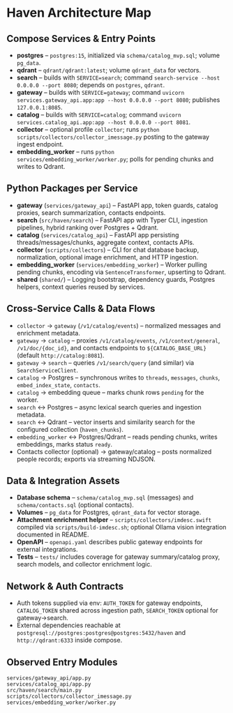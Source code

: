 # Haven Architecture Map

## Compose Services & Entry Points
- **postgres** – `postgres:15`, initialized via `schema/catalog_mvp.sql`; volume `pg_data`.
- **qdrant** – `qdrant/qdrant:latest`; volume `qdrant_data` for vectors.
- **search** – builds with `SERVICE=search`; command `search-service --host 0.0.0.0 --port 8080`; depends on `postgres`, `qdrant`.
- **gateway** – builds with `SERVICE=gateway`; command `uvicorn services.gateway_api.app:app --host 0.0.0.0 --port 8080`; publishes `127.0.0.1:8085`.
- **catalog** – builds with `SERVICE=catalog`; command `uvicorn services.catalog_api.app:app --host 0.0.0.0 --port 8081`.
- **collector** – optional profile `collector`; runs `python scripts/collectors/collector_imessage.py` posting to the gateway ingest endpoint.
- **embedding_worker** – runs `python services/embedding_worker/worker.py`; polls for pending chunks and writes to Qdrant.

## Python Packages per Service
- **gateway** (`services/gateway_api`) – FastAPI app, token guards, catalog proxies, search summarization, contacts endpoints.
- **search** (`src/haven/search`) – FastAPI app with Typer CLI, ingestion pipelines, hybrid ranking over Postgres + Qdrant.
- **catalog** (`services/catalog_api`) – FastAPI app persisting threads/messages/chunks, aggregate context, contacts APIs.
- **collector** (`scripts/collectors`) – CLI for chat database backup, normalization, optional image enrichment, and HTTP ingestion.
- **embedding_worker** (`services/embedding_worker`) – Worker pulling pending chunks, encoding via `SentenceTransformer`, upserting to Qdrant.
- **shared** (`shared/`) – Logging bootstrap, dependency guards, Postgres helpers, context queries reused by services.

## Cross-Service Calls & Data Flows
- `collector` → `gateway` (`/v1/catalog/events`) – normalized messages and enrichment metadata.
- `gateway` → `catalog` – proxies `/v1/catalog/events`, `/v1/context/general`, `/v1/doc/{doc_id}`, and contacts endpoints to `${CATALOG_BASE_URL}` (default `http://catalog:8081`).
- `gateway` → `search` – queries `/v1/search/query` (and similar) via `SearchServiceClient`.
- `catalog` → Postgres – synchronous writes to `threads`, `messages`, `chunks`, `embed_index_state`, `contacts`.
- `catalog` → embedding queue – marks chunk rows `pending` for the worker.
- `search` ↔ Postgres – async lexical search queries and ingestion metadata.
- `search` ↔ Qdrant – vector inserts and similarity search for the configured collection (`haven_chunks`).
- `embedding_worker` ↔ Postgres/Qdrant – reads pending chunks, writes embeddings, marks status `ready`.
- Contacts collector (optional) → gateway/catalog – posts normalized people records; exports via streaming NDJSON.

## Data & Integration Assets
- **Database schema** – `schema/catalog_mvp.sql` (messages) and `schema/contacts.sql` (optional contacts).
- **Volumes** – `pg_data` for Postgres, `qdrant_data` for vector storage.
- **Attachment enrichment helper** – `scripts/collectors/imdesc.swift` compiled via `scripts/build-imdesc.sh`; optional Ollama vision integration documented in README.
- **OpenAPI** – `openapi.yaml` describes public gateway endpoints for external integrations.
- **Tests** – `tests/` includes coverage for gateway summary/catalog proxy, search models, and collector enrichment logic.

## Network & Auth Contracts
- Auth tokens supplied via env: `AUTH_TOKEN` for gateway endpoints, `CATALOG_TOKEN` shared across ingestion path, `SEARCH_TOKEN` optional for gateway→search.
- External dependencies reachable at `postgresql://postgres:postgres@postgres:5432/haven` and `http://qdrant:6333` inside compose.

## Observed Entry Modules
```
services/gateway_api/app.py
services/catalog_api/app.py
src/haven/search/main.py
scripts/collectors/collector_imessage.py
services/embedding_worker/worker.py
```
